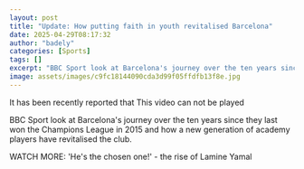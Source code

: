 ```yaml
---
layout: post
title: "Update: How putting faith in youth revitalised Barcelona"
date: 2025-04-29T08:17:32
author: "badely"
categories: [Sports]
tags: []
excerpt: "BBC Sport look at Barcelona's journey over the ten years since they last won the Champions League in 2015 and how a new generation of academy players "
image: assets/images/c9fc18144090cda3d99f05ffdfb13f8e.jpg
---
```


It has been recently reported that This video can not be played

BBC Sport look at Barcelona's journey over the ten years since they last won the Champions League in 2015 and how a new generation of academy players have revitalised the club.

WATCH MORE: 'He's the chosen one!' - the rise of Lamine Yamal


